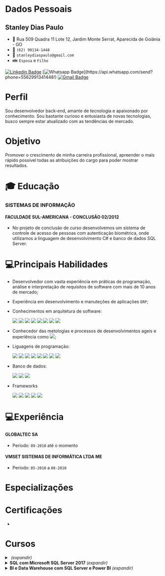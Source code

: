 # Dados Pessoais
## Stanley Dias Paulo 
* :triangular_flag_on_post: Rua 509 Quadra 11 Lote 12, Jardim Monte Serrat, Aparecida de Goiânia - GO
* :iphone: `(62) 99134-1448`
* :email: `stanleydiaspaulo@gmail.com`
* :family: `Esposa` e `Filho`

[![Linkedin Badge](https://img.shields.io/badge/-Linkedin-blue?style=flat-square&logo=Linkedin&logoColor=white&link=https://www.linkedin.com/in/stanleydiaspaulo/)](https://www.linkedin.com/in/stanleydiaspaulo/)
[![Whatsapp Badge](https://img.shields.io/badge/-Whatsapp-4CA143?style=flat-square&labelColor=4CA143&logo=whatsapp&logoColor=white&link=https://api.whatsapp.com/send?phone=5562991341448!)](https://api.whatsapp.com/send?phone=5562991341448!)
[![Gmail Badge](https://img.shields.io/badge/-Gmail-c14438?style=flat-square&logo=Gmail&logoColor=white&link=mailto:stanleydiaspaulo@gmail.com)](mailto:stanleydiaspaulo@gmail.com)

# Perfil
Sou desenvolvedor back-end, amante de tecnologia e apaixonado por conhecimento. Sou bastante curioso e entusiasta de novas tecnologias, busco sempre estar atualizado com as tendências de mercado.

# Objetivo
Promover o crescimento de minha carreira profissional, apreender o mais rápido possível todas as atribuições do cargo para poder mostrar resultados.

# :mortar_board: Educação
### SISTEMAS DE INFORMAÇÃO
#### FACULDADE SUL-AMERICANA - CONCLUSÃO 02/2012
* No projeto de conclusão de curso desenvolvemos um sistema de controle de acesso de pessoas com autenticação biométrica, onde utilizamos a linguagem de desenvolvimento C# e banco de dados SQL Server.

# 💻Principais Habilidades
* Desenvolvedor com vasta experiência em práticas de programação, análise e interpretação de requisitos de software com mais de 10 anos de mercado;
* Experiência em desenvolvimento e manuteções de aplicações `ERP`;
* Conhecimentos em arquitetura de software:

    <img src="https://img.shields.io/badge/%20-OOP-green"/>
    <img src="https://img.shields.io/badge/%20-SOLID-blue"/>
    <img src="https://img.shields.io/badge/-Clean%20Code-lightgrey"/>
    <img src="https://img.shields.io/badge/%20-Design%20Patterns-orange"/>
    <img src="https://img.shields.io/badge/%20-DDD-yellowgreen"/>
    <img src="https://img.shields.io/badge/%20-CQRS-blue"/>
    <img src="https://img.shields.io/badge/%20-TDD-lightgrey"/>
    <img src="https://img.shields.io/badge/%20-BDD-brightgreen"/>
* Conhecedor das metologias e processos de desenvolvimentos ageis e experiência como <img src="https://img.shields.io/badge/SCRUM-MASTER-blue"/>;
* Liguagens de programação:

    <img src="https://img.shields.io/badge/%20-C%23-green"/>
    <img src="https://img.shields.io/badge/%20-Delphi-lightgrey"/>
    <img src="https://img.shields.io/badge/%20-VB6-yellowgreen"/> 
    <img src="https://img.shields.io/badge/%20-TypeScript-blue"/>
    <img src="https://img.shields.io/badge/%20-Java%20Script-yellow"/>
    <img src="https://img.shields.io/badge/%20-NodeJS-green"/>
    <img src="https://img.shields.io/badge/%20-HTML5-red"/>
    <img src="https://img.shields.io/badge/-CSS3-blue"/>
* Banco de dados:

    <img src="https://img.shields.io/badge/%20-Microsoft%20SQL%20Server-yellow"/>
    <img src="https://img.shields.io/badge/%20-Oracle-red"/>
    <img src="https://img.shields.io/badge/%20-MySQL-blue" />

* Frameworks

    <img src="https://img.shields.io/badge/EntityFramework-Core-blue"/>
    <img src="https://img.shields.io/badge/ASP.NET-MVC5-green"/>
    <img src="https://img.shields.io/badge/ASP.NET-Core-blue"/>
    <img src="https://img.shields.io/badge/Angular-7%2B-red"/>
    <img src="https://img.shields.io/badge/React-JS-orange"/>
    

# 💻Experiência
#### GLOBALTEC SA
* Período: `09-2010` até o momento

#### VMSET SISTEMAS DE INFORMÁTICA LTDA ME
* Período: `05-2010` a `08-2010`


# Especializações

# Certificações
* 
# Cursos
<details>
    <summary><b><img link="https://img.shields.io/badge/Forma%C3%A7%C3%A3o%20C%23%20-Programming-green"/></b> <i>(expandir)</i></summary>
        - Ponto flutuante, booleanos, structs e enuns
        - Tipos de referência
        - Classes, métodos, métodos de extensão
        - Métodos sobrecarregados e substituídos
        - Box ou unbox para converter entre tipos de valor
        - Cast de tipos
        - Implementando conversões
        - Tipos dinâmicos
        - Propriedades e acessadores
        - Projetar interfaces
        - Interfaces explícitas
        - Case base
        - Comparações entre objetos
        - Fluxo de programa If, Else Switch
        - Compliação condicional
        - Fluxo de programa While e Do
        - Integração com For e Foreach
        - Manipulação de exceções
        - Exceções com SQL Server e Rede
        - Gerenciamento de memória
        - Coletando lixo
        - O padrão disposable
        - Concatenação, Escrita e Leitura de Strings
        - Pesquisando Strings
        - Formatação de Strings
        - Eventos
        - Manipuladores de eventos
        - Delegados e lambda
        - Func, Action e Predicate
        - Consultando e filtrando daos com LINQ
        - Projeção de dados
        - Agrupamento e agregação
        - Paginação e sintaxe de método
        - Consulta com XML
        - Ler e Gravar Bytes em Fluxos de Arquivos
        - Ler e Gravar Strings em Fluxo de arquivos
        - Gerenciando arquivos
        - Gerenciando diretórios
        - Acessando a web de forma assíncrona
        - Lendo e atualizando banco de dados
        - Consumindo serviços e interpretando dados
        - Gerenciando assemplies
        - Assinando assemblies com nome forte
        - Depurando aplicações
        - Compilação condicional
        - Compilação em modo debug e release
        - Rastreamento de aplicações
        - Gravando mensagens no event log
        - Contadores de desempenho
        - Criar e aplicar atributos
        - Ler os atributos
        - Usar reflection
        - Geração de código
        - Tipos do System Reflection
        - Task Parallel Library
        - Consultas LINQ com Paralelismo
        - Espera, continuação e hierarquia de tarefas
        - Threads
        - Desbloqueando a interface do usuário
        - Async, Await, Coleções simultâneas e bloqueios
        - Cancelamento de Tarefas e Métodos Thread Safe
        - Validar dados JSON
        - Escolher o tipo de coleção adequada
        - Validando com Expressão Regular
        - Funções Internas para Validar Tipos e Conteúdos
        - Criptografia Simétrica e Assimétrica
        - Gerenciamento de Chave
        - Gerenciar e Criar Certificados
        - Fazendo Hash de dados
</details>
<details>
        <summary><b>SQL com Microsoft SQL Server 2017</b> <i>(expandir)</i></summary>
        - Instalando e configurando o SQL Server
        - Manipulando o banco de dados
        - Gerenciando as tabelas do banco de dados
        - Manutenção dos daos nas tabelas
        - Consultado os dados
        - Configurando ambiente e conhecendo o SQL
        - Filtrando as consultas de dados
        - Mudando a apresentação dos dados de uma consulta
        - Juntando tabelas e consultas
        - Funções do SQL Server
        - Relatórios
        - Modelagem do banco de dados
        - Criando a estrutura do banco de dados
        - Incluindo dados nas tabelas
        - Alterando e excluindo dados das tabelas
        - Auto-incremento, padrões e triggers
        - T-SQL
        - Elementos do T-SQL
        - Escrevendo funções
        - Stored procedures
        - Cursores
        - Papel do DBA
        - Estrutura da base de dados
        - Autenticação e autorização
        - Melhorando desempenho com índices
        - Plano de consultas
</details>

<details>
        <summary><b>BI e Data Warehouse com SQL Server e Power BI</b> <i>(expandir)</i></summary>
        - <b>Business Intelligence: Introdução à inteligência empresarial</b>
        - Dados e informação
        - Problema comuns nas empresas
        - Matriz dimensão indicador
        - Tabelas de um Datawarehouse
        - Hierarquias e tipo de dimensões
        - O que é OLAP?
        - Outros tópicos
        - <b>ETL com integration services: Modelo de dados</b>
        - Compreendendo o problema
        - Instalando os produtos
        - O projeto do Data Warehouse
        - As dimensões fábrica, cliente e produto
        - Dimensões organizacional e tempo
        - As tabelas fato
        - Carregando dados na dimensão
        - <b>ETL com integration services: Transformação de dados</b>
        - Carregando dimensão cliente
        - Preparando a dimensão produto
        - A dimensão organizacional
        - Criando a dimensão tempo
        - Tabelas de fato
        - Conclusão
        - <b>OLAP com SQL Server: Construção do Data Warehouse</b>
        - Configuração
        - DW criando as primeiras dimensões
        - Snow Flake, Tempo e Pai-Filho
        - Criando os OLAPs
        - Desnormalizando base de dados
        - <b>Consultas Multidimensionais: MDX com SQL Server</b>
        - Configuração
        - Seleção de elementos
        - Ordem da exibição de elementos
        - Cálculos nos Elementos do OLAP
        - Períodos de Tempo
        - Trabalhando com dados ordenados
        - Análise de Pareto ou 80 20 
        - <b>Report Analysis com Power BI: Gerando relatórios empresariais</b>
        - Configurando o ambiente
        - Conceitos, acesso e construção de uma visão simples
        - Concstruindo relatórios
        - Hierarquias, mapas e tabelas
        - Power BI Service
</details>
